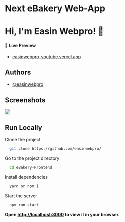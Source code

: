 # Next eBakery Web-App


# Hi, I'm Easin Webpro! 👋

#### 🔗 Live Preview
- [easinwebpro-youtube.vercel.app](https://easinwebpro-youtube.vercel.app/)


## Authors

- [@easinwebpro](https://www.github.com/easinwebpro)


## Screenshots

![](https://i.ibb.co/Y8r54DC/scereen1.png)


## Run Locally

Clone the project

```bash
  git clone https://github.com/easinwebpro/
```

Go to the project directory

```bash
  cd eBakery-Frontend
```

Install dependencies

```bash
  yarn or npm i
```

Start the server

```bash
  npm run start
```
**Open [http://localhost:3000](http://localhost:3000) to view it in your browser.**